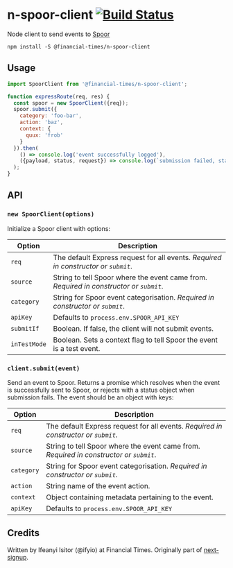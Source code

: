 n-spoor-client [![Build Status](https://travis-ci.org/Financial-Times/n-spoor-client.svg?branch=master)](https://travis-ci.org/Financial-Times/n-spoor-client)
==============

Node client to send events to [Spoor](https://spoor-docs.herokuapp.com/)

```shell
npm install -S @financial-times/n-spoor-client
```

Usage
-----

```js
import SpoorClient from '@financial-times/n-spoor-client';

function expressRoute(req, res) {
  const spoor = new SpoorClient({req});
  spoor.submit({
    category: 'foo-bar',
    action: 'baz',
    context: {
      quux: 'frob'
    }
  }).then(
    () => console.log('event successfully logged'),
    ({payload, status, request}) => console.log(`submission failed, status ${status}`)
  );
}
```

API
---

### `new SpoorClient(options)`

Initialize a Spoor client with options:

| Option       | Description                                                                            |
|--------------|----------------------------------------------------------------------------------------|
| `req`        | The default Express request for all events. *Required in constructor or `submit`*.     |
| `source`     | String to tell Spoor where the event came from. *Required in constructor or `submit`*. |
| `category`   | String for Spoor event categorisation. *Required in constructor or `submit`*.          |
| `apiKey`     | Defaults to `process.env.SPOOR_API_KEY`                                                |
| `submitIf`   | Boolean. If false, the client will not submit events.                                  |
| `inTestMode` | Boolean. Sets a context flag to tell Spoor the event is a test event.                  |

### `client.submit(event)`

Send an event to Spoor. Returns a promise which resolves when the event is successfully sent to Spoor, or rejects with a status object when submission fails. The event should be an object with keys:

| Option       | Description                                                                            |
|--------------|----------------------------------------------------------------------------------------|
| `req`        | The default Express request for all events. *Required in constructor or `submit`*.     |
| `source`     | String to tell Spoor where the event came from. *Required in constructor or `submit`*. |
| `category`   | String for Spoor event categorisation. *Required in constructor or `submit`*.          |
| `action`     | String name of the event action.                                                       |
| `context`    | Object containing metadata pertaining to the event.                                    |
| `apiKey`     | Defaults to `process.env.SPOOR_API_KEY`                                                |

Credits
-------

Written by Ifeanyi Isitor (@ifyio) at Financial Times. Originally part of [next-signup](https://github.com/Financial-Times/next-signup).
